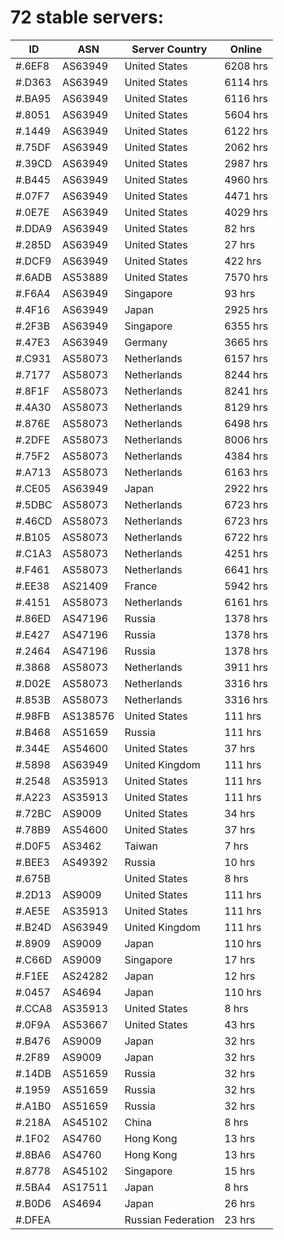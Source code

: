 # 72 stable servers:

| ID | ASN | Server Country | Online |
| ------ | ------ | ------ | ------ |
| #.6EF8 | AS63949 | United States | 6208 hrs |
| #.D363 | AS63949 | United States | 6114 hrs |
| #.BA95 | AS63949 | United States | 6116 hrs |
| #.8051 | AS63949 | United States | 5604 hrs |
| #.1449 | AS63949 | United States | 6122 hrs |
| #.75DF | AS63949 | United States | 2062 hrs |
| #.39CD | AS63949 | United States | 2987 hrs |
| #.B445 | AS63949 | United States | 4960 hrs |
| #.07F7 | AS63949 | United States | 4471 hrs |
| #.0E7E | AS63949 | United States | 4029 hrs |
| #.DDA9 | AS63949 | United States | 82 hrs |
| #.285D | AS63949 | United States | 27 hrs |
| #.DCF9 | AS63949 | United States | 422 hrs |
| #.6ADB | AS53889 | United States | 7570 hrs |
| #.F6A4 | AS63949 | Singapore | 93 hrs |
| #.4F16 | AS63949 | Japan | 2925 hrs |
| #.2F3B | AS63949 | Singapore | 6355 hrs |
| #.47E3 | AS63949 | Germany | 3665 hrs |
| #.C931 | AS58073 | Netherlands | 6157 hrs |
| #.7177 | AS58073 | Netherlands | 8244 hrs |
| #.8F1F | AS58073 | Netherlands | 8241 hrs |
| #.4A30 | AS58073 | Netherlands | 8129 hrs |
| #.876E | AS58073 | Netherlands | 6498 hrs |
| #.2DFE | AS58073 | Netherlands | 8006 hrs |
| #.75F2 | AS58073 | Netherlands | 4384 hrs |
| #.A713 | AS58073 | Netherlands | 6163 hrs |
| #.CE05 | AS63949 | Japan | 2922 hrs |
| #.5DBC | AS58073 | Netherlands | 6723 hrs |
| #.46CD | AS58073 | Netherlands | 6723 hrs |
| #.B105 | AS58073 | Netherlands | 6722 hrs |
| #.C1A3 | AS58073 | Netherlands | 4251 hrs |
| #.F461 | AS58073 | Netherlands | 6641 hrs |
| #.EE38 | AS21409 | France | 5942 hrs |
| #.4151 | AS58073 | Netherlands | 6161 hrs |
| #.86ED | AS47196 | Russia | 1378 hrs |
| #.E427 | AS47196 | Russia | 1378 hrs |
| #.2464 | AS47196 | Russia | 1378 hrs |
| #.3868 | AS58073 | Netherlands | 3911 hrs |
| #.D02E | AS58073 | Netherlands | 3316 hrs |
| #.853B | AS58073 | Netherlands | 3316 hrs |
| #.98FB | AS138576 | United States | 111 hrs |
| #.B468 | AS51659 | Russia | 111 hrs |
| #.344E | AS54600 | United States | 37 hrs |
| #.5898 | AS63949 | United Kingdom | 111 hrs |
| #.2548 | AS35913 | United States | 111 hrs |
| #.A223 | AS35913 | United States | 111 hrs |
| #.72BC | AS9009 | United States | 34 hrs |
| #.78B9 | AS54600 | United States | 37 hrs |
| #.D0F5 | AS3462 | Taiwan | 7 hrs |
| #.BEE3 | AS49392 | Russia | 10 hrs |
| #.675B |  | United States | 8 hrs |
| #.2D13 | AS9009 | United States | 111 hrs |
| #.AE5E | AS35913 | United States | 111 hrs |
| #.B24D | AS63949 | United Kingdom | 111 hrs |
| #.8909 | AS9009 | Japan | 110 hrs |
| #.C66D | AS9009 | Singapore | 17 hrs |
| #.F1EE | AS24282 | Japan | 12 hrs |
| #.0457 | AS4694 | Japan | 110 hrs |
| #.CCA8 | AS35913 | United States | 8 hrs |
| #.0F9A | AS53667 | United States | 43 hrs |
| #.B476 | AS9009 | Japan | 32 hrs |
| #.2F89 | AS9009 | Japan | 32 hrs |
| #.14DB | AS51659 | Russia | 32 hrs |
| #.1959 | AS51659 | Russia | 32 hrs |
| #.A1B0 | AS51659 | Russia | 32 hrs |
| #.218A | AS45102 | China | 8 hrs |
| #.1F02 | AS4760 | Hong Kong | 13 hrs |
| #.8BA6 | AS4760 | Hong Kong | 13 hrs |
| #.8778 | AS45102 | Singapore | 15 hrs |
| #.5BA4 | AS17511 | Japan | 8 hrs |
| #.B0D6 | AS4694 | Japan | 26 hrs |
| #.DFEA |  | Russian Federation | 23 hrs |

